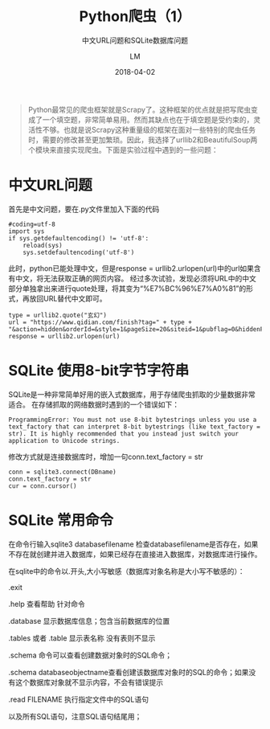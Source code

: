 ﻿---
layout:     post
title:      Python爬虫（1）
subtitle:   中文URL问题和SQLite数据库问题
date:       2018-04-02
author:     LM
header-img: img/post-bg-PythonCrawler.jpg
catalog: true
tags:
    - 爬虫
    - Python
    - SQLite
---

>Python最常见的爬虫框架就是Scrapy了。这种框架的优点就是把写爬虫变成了一个填空题，非常简单易用。然而其缺点也在于填空题是受约束的，灵活性不够。也就是说Scrapy这种重量级的框架在面对一些特别的爬虫任务时，需要的修改甚至更加繁琐。因此，我选择了urllib2和BeautifulSoup两个模块来直接实现爬虫。下面是实验过程中遇到的一些问题：

# 中文URL问题

首先是中文问题，要在.py文件里加入下面的代码
```
#coding=utf-8
import sys
if sys.getdefaultencoding() != 'utf-8':
    reload(sys)
    sys.setdefaultencoding('utf-8')

```
此时，python已能处理中文，但是response = urllib2.urlopen(url)中的url如果含有中文，将无法获取正确的网页内容。
经过多次试验，发现必须将URL中的中文部分单独拿出来进行quote处理，将其变为“%E7%BC%96%E7%A0%81”的形式，再放回URL替代中文即可。
```
type = urllib2.quote("玄幻")
url = "https://www.qidian.com/finish?tag=" + type + "&action=hidden&orderId=&style=1&pageSize=20&siteid=1&pubflag=0&hiddenField=2&page=1"
response = urllib2.urlopen(url)
```

# SQLite 使用8-bit字节字符串
SQLite是一种非常简单好用的嵌入式数据库，用于存储爬虫抓取的少量数据非常适合。
在存储抓取的网络数据时遇到的一个错误如下：

```
ProgrammingError: You must not use 8-bit bytestrings unless you use a text_factory that can interpret 8-bit bytestrings (like text_factory = str). It is highly recommended that you instead just switch your application to Unicode strings.
```
修改方式就是连接数据库时，增加一句conn.text_factory = str
```
conn = sqlite3.connect(DBname)
conn.text_factory = str
cur = conn.cursor()
```
# SQLite 常用命令

在命令行输入sqlite3 databasefilename
检查databasefilename是否存在，如果不存在就创建并进入数据库，如果已经存在直接进入数据库，对数据库进行操作。

在sqlite中的命令以.开头,大小写敏感（数据库对象名称是大小写不敏感的）：

.exit

.help 查看帮助 针对命令

.database 显示数据库信息；包含当前数据库的位置

.tables 或者 .table 显示表名称  没有表则不显示

.schema 命令可以查看创建数据对象时的SQL命令；

.schema databaseobjectname查看创建该数据库对象时的SQL的命令；如果没有这个数据库对象就不显示内容，不会有错误提示

.read FILENAME 执行指定文件中的SQL语句

以及所有SQL语句，注意SQL语句结尾用；

